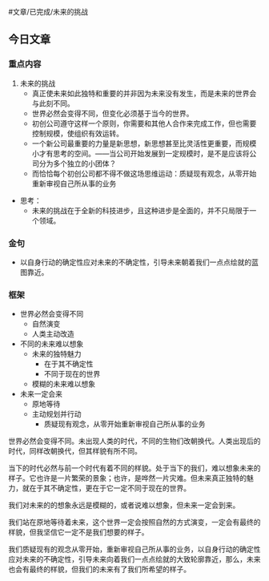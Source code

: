 #文章/已完成/未来的挑战
## 今日文章

### 重点内容

1. 未来的挑战
	- 真正使未来如此独特和重要的并非因为未来没有发生，而是未来的世界会与此刻不同。
	- 世界必然会变得不同，但变化必须基于当今的世界。
	- 初创公司遵守这样一个原则，你需要和其他人合作来完成工作，但也需要控制规模，使组织有效运转。
	- 一个新公司最重要的力量是新思想，新思想甚至比灵活性更重要，而规模小才有思考的空间。——当公司开始发展到一定规模时，是不是应该将公司分为多个独立的小团体？
	- 而恰恰每个初创公司都不得不做这场思维运动：质疑现有观念，从零开始重新审视自己所从事的业务

- 思考：
	- 未来的挑战在于全新的科技进步，且这种进步是全面的，并不只局限于一个领域。

### 金句

- 以自身行动的确定性应对未来的不确定性，引导未来朝着我们一点点绘就的蓝图靠近。

### 框架

- 世界必然会变得不同
	- 自然演变
	- 人类主动改造
- 不同的未来难以想象
	- 未来的独特魅力
		- 在于其不确定性
		- 不同于现在的世界
	- 模糊的未来难以想象
- 未来一定会来
	- 原地等待
	- 主动规划并行动
		- 质疑现有观念，从零开始重新审视自己所从事的业务


世界必然会变得不同。未出现人类的时代，不同的生物们改朝换代。人类出现后的时代，同样改朝换代，但其样貌有所不同。

当下的时代必然与前一个时代有着不同的样貌。处于当下的我们，难以想象未来的样子。它也许是一片繁荣的景象；也许，是哗然一片灾难。但未来真正独特的魅力，就在于其不确定性，更在于它一定不同于现在的世界。

我们对未来的的想象永远是模糊的，或者说难以想象，但未来一定会到来。

我们站在原地等待着未来，这个世界一定会按照自然的方式演变，一定会有最终的样貌，但我坚信它一定不是我们想要的样子。

我们质疑现有的观念从零开始，重新审视自己所从事的业务，以自身行动的确定性应对未来的不确定性，引导未来向着我们一点点绘就的大致轮廓靠近，那么，未来也会有最终的样貌，但我们的未来有了我们所希望的样子。